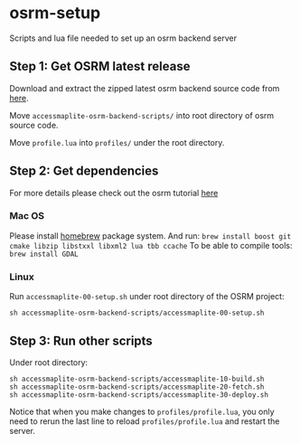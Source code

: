 # osrm-setup
Scripts and lua file needed to set up an osrm backend server
## Step 1: Get OSRM latest release
Download and extract the zipped latest osrm backend source code from [here](https://github.com/Project-OSRM/osrm-backend/releases). 

Move `accessmaplite-osrm-backend-scripts/` into root directory of osrm source code.

Move `profile.lua` into `profiles/` under the root directory.

## Step 2: Get dependencies
For more details please check out the osrm tutorial [here](https://github.com/Project-OSRM/osrm-backend/wiki/Building-OSRM)
### Mac OS
Please install [homebrew](http://mxcl.github.com/homebrew/) package system. And run:
`brew install boost git cmake libzip libstxxl libxml2 lua tbb ccache`
To be able to compile tools: 
`brew install GDAL`
### Linux
Run `accessmaplite-00-setup.sh` under root directory of the OSRM project:
```
sh accessmaplite-osrm-backend-scripts/accessmaplite-00-setup.sh 
```
## Step 3: Run other scripts
Under root directory:
```
sh accessmaplite-osrm-backend-scripts/accessmaplite-10-build.sh
sh accessmaplite-osrm-backend-scripts/accessmaplite-20-fetch.sh
sh accessmaplite-osrm-backend-scripts/accessmaplite-30-deploy.sh
```
 Notice that when you make changes to `profiles/profile.lua`, you only need to rerun the last line to reload `profiles/profile.lua` and restart the server.
